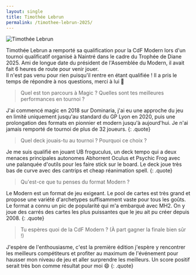 ```yaml
---
layout: single
title: Timothée Lebrun
permalink: /timothee-lebrun-2025/
---
```


<p class="text-align-center"><img src="{{ site.url }}{{ site.baseurl }}/assets/images/timothee_lebrun.png" alt="Timothée Lebrun" /></p>

Timothée Lebrun a remporté sa qualification pour la CdF Modern lors d'un tournoi qualificatif organisé à Naintré dans le cadre du Trophée de Diane 2025. Ami de longue date du président de l'Assemblée du Modern, il avait fait 6 heures de route pour venir jouer.  
Il n'est pas venu pour rien puisqu'il rentre en étant qualifiée ! Il a pris le temps de répondre à nos questions, merci à lui 🙇

> Quel est ton parcours à Magic ? Quelles sont tes meilleures performances en tournoi ?

J'ai commencé magic en 2018 sur Dominaria, j'ai eu une approche du jeu en limité uniquement jusqu'au standard du GP Lyon en 2020, puis une prolongation des formats en pionnier et modern jusqu'à aujourd'hui. Je n'ai jamais remporté de tournoi de plus de 32 joueurs.
{: .quote}

> Quel deck jouais-tu au tournoi ? Pourquoi ce choix ?

Je me suis qualifié en jouant UB froguculus, un deck tempo qui a deux menaces principales autonomes Abhorrent Oculus et Psychic Frog avec une palanquée  d'outils pour les faire stick sur le board. Le deck joue très bas de curve avec des cantrips et cheap réanimation spell.
{: .quote}

> Qu'est-ce que tu penses du format Modern ?

Le Modern est un format de jeu exigeant. Le pool de cartes est très grand et propose une variété d'archetypes suffisamment vaste pour tous les goûts. Le format a connu un pic de popularité qui m'a embarqué avec MH2. On y joue des carrés des cartes les plus puissantes que le jeu ait pu créer depuis 2008.
{: .quote}

> Tu espères quoi de la CdF Modern ? (À part gagner la finale bien sûr !)

J'espère de l'enthousiasme, c'est la première édition j'espère y rencontrer les meilleurs compétiteurs et profiter au maximum de l'événement pour hausser mon niveau de jeu et aller surprendre les meilleurs. Un score positif serait très bon comme résultat pour moi 😄
{: .quote}
